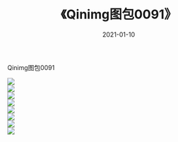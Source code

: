 ﻿---
layout: post
title:  《Qinimg图包0091》
date:   2021-01-10
img: http://imgx.orgx.ga/Qinimg图包/Qinimg图包0091/000.jpg
categories: [美女, 清纯, 唯美]
---

Qinimg图包0091

 ![](http://imgx.orgx.ga/Qinimg图包/Qinimg图包0091/001.jpg) <br>![](http://imgx.orgx.ga/Qinimg图包/Qinimg图包0091/002.jpg) <br>![](http://imgx.orgx.ga/Qinimg图包/Qinimg图包0091/003.jpg) <br>![](http://imgx.orgx.ga/Qinimg图包/Qinimg图包0091/004.jpg) <br>![](http://imgx.orgx.ga/Qinimg图包/Qinimg图包0091/005.jpg) <br>![](http://imgx.orgx.ga/Qinimg图包/Qinimg图包0091/006.jpg) <br>![](http://imgx.orgx.ga/Qinimg图包/Qinimg图包0091/007.jpg) <br>![](http://imgx.orgx.ga/Qinimg图包/Qinimg图包0091/008.jpg) <br>